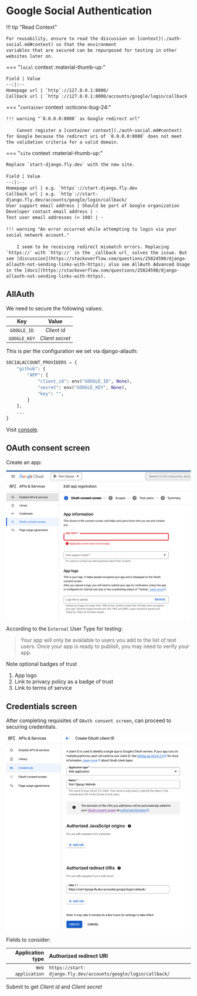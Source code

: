 # Google Social Authentication

!!! tip "Read Context"

    For reusability, ensure to read the discussion on [context](./auth-social.md#context) so that the environment
    variables that are secured can be repurposed for testing in other websites later on.

=== "`local` context :material-thumb-up:"

    Field | Value
    --:|:--
    Homepage url | `http`://127.0.0.1:8000/
    Callback url | `http`://127.0.0.1:8000/accounts/google/login/callback

=== "`container` context :octicons-bug-24:"

    !!! warning "`0.0.0.0:8080` as Google redirect url"

        Cannot register a [container context](./auth-social.md#context) for Google because the redirect uri of `0.0.0.0:8080` does not meet the validation criteria for a valid domain.

=== "`site` context :material-thumb-up:"

    Replace `start-django.fly.dev` with the new site.

    Field | Value
    --:|:--
    Homepage url | e.g. `https`://start-django.fly.dev
    Callback url | e.g. `http`://start-django.fly.dev/accounts/google/login/callback/
    User support email address | Should be part of Google organization
    Developer contact email address | -
    Test user email addresses (< 100) | -

    !!! warning "An error occurred while attempting to login via your social network account."

        I seem to be receiving redirect mismatch errors. Replacing `https://` with `http://` in the _callback url_ solves the issue. But see [discussion](https://stackoverflow.com/questions/25824598/django-allauth-not-sending-links-with-https); also see AllAuth Advanced Usage in the [docs](https://stackoverflow.com/questions/25824598/django-allauth-not-sending-links-with-https).

## AllAuth

We need to secure the following values:

Key | Value
:--:|:--:
`GOOGLE_ID` | _Client id_
`GOOGLE_KEY` | _Client secret_

This is per the configuration we set via django-allauth:

```py title="/config/settings/_auth.py" linenums="1" hl_lines="4 5"
SOCIALACCOUNT_PROVIDERS = {
    "github": {
        "APP": {
            "client_id": env("GOOGLE_ID", None),
            "secret": env("GOOGLE_KEY", None),
            "key": "",
        }
    },
    ...
}
```

Visit [console](https://console.developers.google.com/).

## OAuth consent screen

Create an app:

![Screenshot of Google oAuth consent screen form](/img/google_auth1.png)

According to the `External` User Type for testing:

> Your app will only be available to users you add to the list of test users. Once your app is ready to publish, you may need to verify your app.

Note optional badges of trust

1. App logo
2. Link to privacy policy as a badge of trust
3. Link to terms of service

## Credentials screen

After completing requisites of `OAuth consent screen`, can proceed to securing credentials.

![Screenshot of Google credentials tab](/img/google_auth2.png)

Fields to consider:

Application type | Authorized redirect URI
--:|:--
`Web application` | `https://start-django.fly.dev/accounts/google/login/callback/`

Submit to get _Client id_ and _Client secret_
